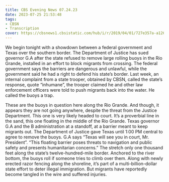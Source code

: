 ```yaml
---
title: CBS Evening News 07.24.23
date: 2023-07-25 21:53:48
tags:
- CBSN
- Transcription
cover: https://cbsnews1.cbsistatic.com/hub/i/r/2019/04/01/727e357a-a126-4138-a2c5-4d3222669d57/thumbnail/640x360/3ff2761028dc5c65cc4f07acd54bcd5c/cbsn2-logo-1920x1080.jpg
---
```

We begin tonight with a showdown between a federal government and Texas over the southern border. The Department of Justice has sued governor G.A after the state refused to remove large rolling buoys in the Rio Grande, installed in an effort to block migrants from crossing. The federal government says the barriers are dangerous and unlawful, while the government said he had a right to defend his state’s border. Last week, an internal complaint from a state trooper, obtained by CBSN, called the state’s response, quote “inhumane”, the trooper claimed he and other law enforcement officers were told to push migrants back into the water. He called the buoys a trap. 

These are the buoys in question here along the Rio Grande. And though, it appears they are not going anywhere, despite the threat from the Justice Department. This one is very likely headed to court. It’s a proverbial line in the sand, this one floating in the middle of the Rio Grande. Texas governor G.A and the B administration at a standoff, at a barrier meant to keep migrants out. The Department of Justice gave Texas until 1:00 PM central to agree to remove the buoys. G.A says “Texas will see you in court, Mr. President”. “This floating barrier poses threats to navigation and public safety and presents humanitarian concerns.” The stretch only one thousand feet along the state’s twelve-hundred-mile border. Anchored to the river bottom, the buoys roll if someone tries to climb over them. Along with newly erected razor fencing along the shoreline, it’s part of a multi-billion-dollar state effort to deter illegal immigration. But migrants have reportedly become tangled in the wire and suffered injuries. 
